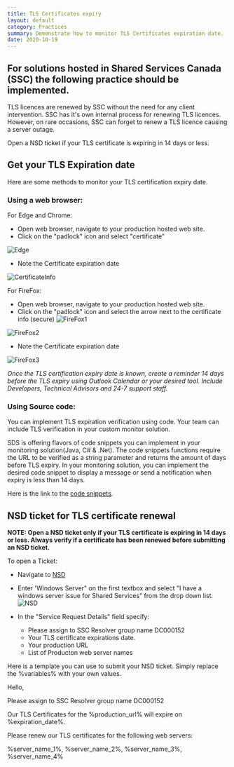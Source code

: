 ```yaml
---
title: TLS Certificates expiry
layout: default
category: Practices
summary: Demonstrate how to monitor TLS Certificates expiration date.
date: 2020-10-19
---
```


## For solutions hosted in Shared Services Canada (SSC) the following practice should be implemented.

TLS licences are renewed by SSC without the need for any client intervention. SSC has it's own internal process for renewing TLS licences. However, on rare occasions, SSC can forget to renew a TLS licence causing a server outage.

Open a NSD ticket if your TLS certificate is expiring in 14 days or less.

## Get your TLS Expiration date

Here are some methods to monitor your TLS certification expiry date.

### Using a web browser:

For Edge and Chrome:

* Open web browser, navigate to your production hosted web site.
* Click on the "padlock" icon and select "certificate"

![Edge](../assets/TLSExpiration/MSEdge_Licence.jpg)

* Note the Certificate expiration date

![CertificateInfo](../assets/TLSExpiration/Browser_LicenceInfo.jpg)

For FireFox:

* Open web browser, navigate to your production hosted web site.
* Click on the "padlock" icon and select the arrow next to the certificate info (secure)
![FireFox1](../assets/TLSExpiration/Firefox_Licence.jpg)

![FireFox2](../assets/TLSExpiration/Firefox_Licence_2.jpg)

* Note the Certificate expiration date

![FireFox3](../assets/TLSExpiration/Firefox_Licence_3.jpg)

*Once the TLS certification expiry date is known, create a reminder 14 days before the TLS expiry using Outlook Calendar or your desired tool. Include Developers, Technical Advisors and 24-7 support staff.*

### Using Source code:

You can implement TLS expiration verification using code. Your team can include TLS verification in your custom monitor solution.

SDS is offering  flavors of code snippets you can implement in your monitoring solution(Java, C# & .Net).
The code snippets functions require the URL to be verified as a string parameter and returns the amount of days before TLS expiry.
In your monitoring solution, you can implement the desired code snippet to display a message or send a notification when expiry is less than 14 days.

Here is the link to the [code snippets](https://gccode.ssc-spc.gc.ca/iitb-dgiit/sds/devcop-code-snippets/-/snippets "code snippets").

## NSD ticket for TLS certificate renewal

**NOTE: Open a NSD ticket only if your TLS certificate is expiring in 14 days or less. Always verify if a certificate has been renewed before submitting an NSD ticket.**

To open a Ticket:

* Navigate to [NSD](http://srmis-sigdi-iagent.prv/ "NSD")
* Enter 'Windows Server" on the first textbox and select "I have a windows server issue for Shared Services" from the drop down list.
![NSD](../assets/TLSExpiration/NSD.PNG)

* In the "Service Request Details" field specify:
  * Please assign to SSC Resolver group name DC000152
  * Your TLS certificate expirations date.
  * Your production URL
  * List of Producton web server names

Here is a template you can use to submit your NSD ticket. Simply replace the %variables% with your own values.

<div class="bg-gray">
 
Hello,

Please assign to SSC Resolver group name DC000152

Our TLS Certificates for the %production_url% will expire on %expiration_date%.

Please renew our TLS certificates for the following web servers:

%server_name_1%, %server_name_2%, %server_name_3%, %server_name_4%

</div>
